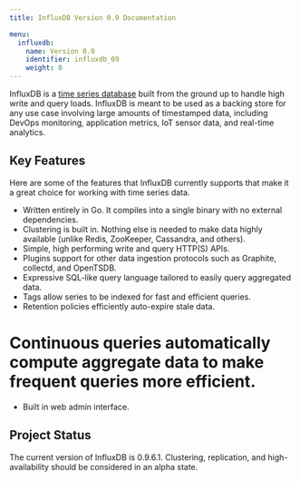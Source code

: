 ```yaml
---
title: InfluxDB Version 0.9 Documentation

menu:
  influxdb:
    name: Version 0.9
    identifier: influxdb_09
    weight: 0
---
```


InfluxDB is a [time series database](https://en.wikipedia.org/wiki/Time_series_database) built from the ground up to handle high write and query loads. InfluxDB is meant to be used as a backing store for any use case involving large amounts of timestamped data, including DevOps monitoring, application metrics, IoT sensor data, and real-time analytics.

## Key Features

Here are some of the features that InfluxDB currently supports that make it a great choice for working with time series data.

* Written entirely in Go. It compiles into a single binary with no external dependencies.
* Clustering is built in. Nothing else is needed to make data highly available (unlike Redis, ZooKeeper, Cassandra, and others).
* Simple, high performing write and query HTTP(S) APIs.
* Plugins support for other data ingestion protocols such as Graphite, collectd, and OpenTSDB.
* Expressive SQL-like query language tailored to easily query aggregated data.
* Tags allow series to be indexed for fast and efficient queries.
* Retention policies efficiently auto-expire stale data.
# Continuous queries automatically compute aggregate data to make frequent queries more efficient.
* Built in web admin interface.

## Project Status

The current version of InfluxDB is 0.9.6.1. Clustering, replication, and high-availability should be considered in an alpha state.
